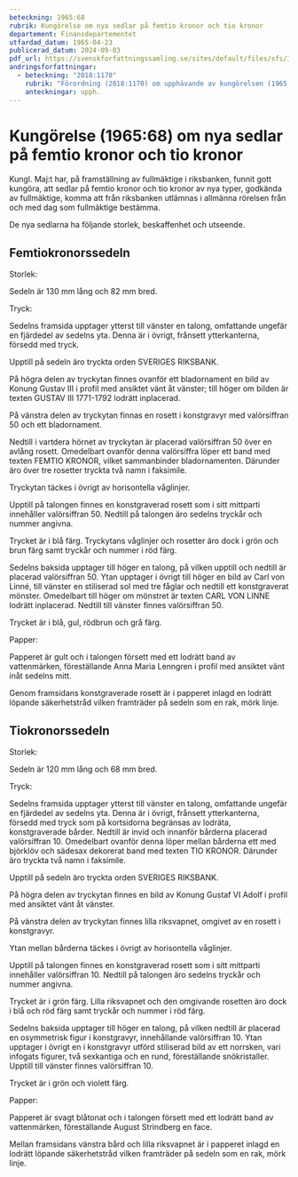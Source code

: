 ```yaml
---
beteckning: 1965:68
rubrik: Kungörelse om nya sedlar på femtio kronor och tio kronor
departement: Finansdepartementet
utfardad_datum: 1965-04-23
publicerad_datum: 2024-09-03
pdf_url: https://svenskforfattningssamling.se/sites/default/files/sfs/1965-04/SFS1965-68.pdf
andringsforfattningar:
  - beteckning: "2018:1170"
    rubrik: "Förordning (2018:1170) om upphävande av kungörelsen (1965:68) om nya sedlar på femtio kronor och tio kronor"
    anteckningar: upph.
---
```


# Kungörelse (1965:68) om nya sedlar på femtio kronor och tio kronor

Kungl. Maj:t har, på framställning av fullmäktige i riksbanken, funnit gott kungöra, att sedlar på femtio kronor och tio kronor av nya typer, godkända av fullmäktige, komma att från riksbanken utlämnas i allmänna rörelsen från och med dag som fullmäktige bestämma.

De nya sedlarna ha följande storlek, beskaffenhet och utseende.

## Femtiokronorssedeln

Storlek:

Sedeln är 130 mm lång och 82 mm bred.

Tryck:

Sedelns framsida  upptager ytterst till vänster en talong, omfattande ungefär en fjärdedel av sedelns yta. Denna är i övrigt, frånsett ytterkanterna, försedd med tryck.

Upptill på sedeln äro tryckta orden SVERIGES RIKSBANK.

På högra delen av tryckytan finnes ovanför ett bladornament en bild av Konung Gustav III i profil med ansiktet vänt åt vänster; till höger om bilden är texten GUSTAV III 1771-1792 lodrätt inplacerad.

På vänstra delen av tryckytan finnas en rosett i konstgravyr med valörsiffran 50 och ett bladornament.

Nedtill i vartdera hörnet av tryckytan är placerad valörsiffran 50 över en avlång rosett. Omedelbart ovanför denna valörsiffra löper ett band med texten FEMTIO KRONOR, vilket sammanbinder bladornamenten. Därunder äro över tre rosetter tryckta två namn i faksimile.

Tryckytan täckes i övrigt av horisontella våglinjer.

Upptill på talongen finnes en konstgraverad rosett som i sitt mittparti innehåller valörsiffran 50. Nedtill på talongen äro sedelns tryckår och nummer angivna.

Trycket är i blå färg. Tryckytans våglinjer och rosetter äro dock i grön och brun färg samt tryckår och nummer i röd färg.

Sedelns baksida  upptager till höger en talong, på vilken upptill och nedtill är placerad valörsiffran 50. Ytan upptager i övrigt till höger en bild av Carl von Linné, till vänster en stiliserad sol med tre fåglar och nedtill ett konstgraverat mönster. Omedelbart till höger om mönstret är texten CARL VON LINNE lodrätt inplacerad. Nedtill till vänster finnes valörsiffran 50.

Trycket är i blå, gul, rödbrun och grå färg.

Papper:

Papperet är gult och i talongen försett med ett lodrätt band av vattenmärken, föreställande Anna Maria Lenngren i profil med ansiktet vänt inåt sedelns mitt.

Genom framsidans konstgraverade rosett är i papperet inlagd en lodrätt löpande säkerhetstråd vilken framträder på sedeln som en rak, mörk linje.

## Tiokronorssedeln

Storlek:

Sedeln är 120 mm lång och 68 mm bred.

Tryck:

Sedelns framsida upptager ytterst till vänster en talong, omfattande ungefär en fjärdedel av sedelns yta. Denna är i övrigt, frånsett ytterkanterna, försedd med tryck som på kortsidorna begränsas av lodräta, konstgraverade bårder. Nedtill är invid och innanför bårderna placerad valörsiffran 10. Omedelbart ovanför denna löper mellan bårderna ett med björklöv och sädesax dekorerat band med texten TIO KRONOR. Därunder äro tryckta två namn i faksimile.

Upptill på sedeln äro tryckta orden SVERIGES RIKSBANK.

På högra delen av tryckytan finnes en bild av Konung Gustaf VI Adolf i profil med ansiktet vänt åt vänster.

På vänstra delen av tryckytan finnes lilla riksvapnet, omgivet av en rosett i konstgravyr.

Ytan mellan bårderna täckes i övrigt av horisontella våglinjer.

Upptill på talongen finnes en konstgraverad rosett som i sitt mittparti innehåller valörsiffran 10. Nedtill på talongen äro sedelns tryckår och nummer angivna.

Trycket är i grön färg. Lilla riksvapnet och den omgivande rosetten äro dock i blå och röd färg samt tryckår och nummer i röd färg.

Sedelns baksida upptager till höger en talong, på vilken nedtill är placerad en osymmetrisk figur i konstgravyr, innehållande valörsiffran 10. Ytan upptager i övrigt en i konstgravyr utförd stiliserad bild av ett norrsken, vari infogats figurer, två sexkantiga och en rund, föreställande snökristaller. Upptill till vänster finnes valörsiffran 10.

Trycket är i grön och violett färg.

Papper:

Papperet är svagt blåtonat och i talongen försett med ett lodrätt band av vattenmärken, föreställande August Strindberg en face.

Mellan framsidans vänstra bård och lilla riksvapnet är i papperet inlagd en lodrätt löpande säkerhetstråd vilken framträder på sedeln som en rak, mörk linje.